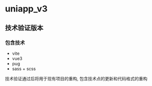 # uniapp_v3
## 技术验证版本

### 包含技术
* vite
* vue3
* pug
* sass + scss

技术验证通过后将用于现有项目的重构, 包含技术点的更新和代码格式的重构